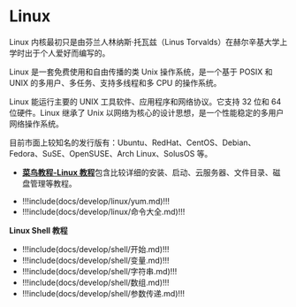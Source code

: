 # Linux

Linux 内核最初只是由芬兰人林纳斯·托瓦兹（Linus Torvalds）在赫尔辛基大学上学时出于个人爱好而编写的。

Linux 是一套免费使用和自由传播的类 Unix 操作系统，是一个基于 POSIX 和 UNIX 的多用户、多任务、支持多线程和多 CPU 的操作系统。

Linux 能运行主要的 UNIX 工具软件、应用程序和网络协议。它支持 32 位和 64 位硬件。Linux 继承了 Unix 以网络为核心的设计思想，是一个性能稳定的多用户网络操作系统。

目前市面上较知名的发行版有：Ubuntu、RedHat、CentOS、Debian、Fedora、SuSE、OpenSUSE、Arch Linux、SolusOS 等。

- [**菜鸟教程-Linux 教程**](https://www.runoob.com/linux/linux-intro.html)包含比较详细的安装、启动、云服务器、文件目录、磁盘管理等教程。

<!-- prettier-ignore-start -->
- !!!include(docs/develop/linux/yum.md)!!!
- !!!include(docs/develop/linux/命令大全.md)!!!
<!-- prettier-ignore-end -->

**Linux Shell 教程**

<!-- prettier-ignore-start -->
- !!!include(docs/develop/shell/开始.md)!!!
- !!!include(docs/develop/shell/变量.md)!!!
- !!!include(docs/develop/shell/字符串.md)!!!
- !!!include(docs/develop/shell/数组.md)!!!
- !!!include(docs/develop/shell/参数传递.md)!!!
  
<!-- prettier-ignore-end -->
